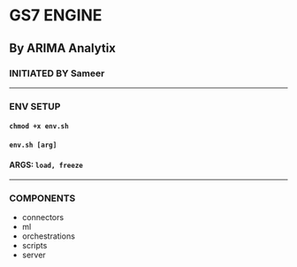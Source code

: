 # GS7 ENGINE
## By ARIMA Analytix
### INITIATED BY Sameer
---
### ENV SETUP
#### `chmod +x env.sh`
#### `env.sh [arg]` 
#### ARGS: `load, freeze`
---
### COMPONENTS
- connectors
- ml
- orchestrations
- scripts
- server

